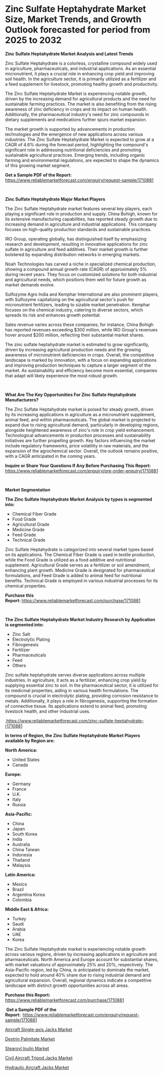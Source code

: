 <p><h1>Zinc Sulfate Heptahydrate Market Size, Market Trends, and Growth Outlook forecasted for period from 2025 to 2032</h1></p><p><strong>Zinc Sulfate Heptahydrate Market Analysis and Latest Trends</strong></p>
<p><p>Zinc Sulfate Heptahydrate is a colorless, crystalline compound widely used in agriculture, pharmaceuticals, and industrial applications. As an essential micronutrient, it plays a crucial role in enhancing crop yield and improving soil health. In the agriculture sector, it is primarily utilized as a fertilizer and a feed supplement for livestock, promoting healthy growth and productivity. </p><p>The Zinc Sulfate Heptahydrate Market is experiencing notable growth, driven by the increasing demand for agricultural products and the need for sustainable farming practices. The market is also benefiting from the rising awareness of zinc deficiency in crops and its impact on human health. Additionally, the pharmaceutical industry's need for zinc compounds in dietary supplements and medications further spurs market expansion.</p><p>The market growth is supported by advancements in production technologies and the emergence of new applications across various industries. The Zinc Sulfate Heptahydrate Market is expected to grow at a CAGR of 4.6% during the forecast period, highlighting the compound's significant role in addressing nutritional deficiencies and promoting sustainable agricultural practices. Emerging trends, including organic farming and environmental regulations, are expected to shape the dynamics of this growing market segment.</p></p>
<p><strong>Get a Sample PDF of the Report:&nbsp;</strong> <a href="https://www.reliablemarketforecast.com/enquiry/request-sample/1710881?utm_campaign=1169&utm_medium=2&utm_source=Github&utm_content=ia&utm_term=27032025&utm_id=zinc-sulfate-heptahydrate">https://www.reliablemarketforecast.com/enquiry/request-sample/1710881</a></p>
<p>&nbsp;</p>
<p><strong>Zinc Sulfate Heptahydrate Major Market Players</strong></p>
<p><p>The Zinc Sulfate Heptahydrate market features several key players, each playing a significant role in production and supply. China Bohigh, known for its extensive manufacturing capabilities, has reported steady growth due to increasing demand in agriculture and industrial applications. This company focuses on high-quality production standards and sustainable practices.</p><p>IRO Group, operating globally, has distinguished itself by emphasizing research and development, resulting in innovative applications for zinc sulfate in agriculture and feed additives. Their market growth is further bolstered by expanding distribution networks in emerging markets.</p><p>Noah Technologies has carved a niche in specialized chemical production, showing a compound annual growth rate (CAGR) of approximately 5% during recent years. They focus on customized solutions for both industrial and agricultural needs, which positions them well for future growth as market demands evolve.</p><p>Sulfozyme Agro India and Kemphar International are also prominent players, with Sulfozyme capitalizing on the agricultural sector's push for micronutrient fertilizers, leading to sizable market penetration. Kemphar focuses on the chemical industry, catering to diverse sectors, which spreads its risk and enhances growth potential.</p><p>Sales revenue varies across these companies; for instance, China Bohigh has reported revenues exceeding $300 million, while IRO Group's revenues hover around $200 million, reflecting their substantial market shares.</p><p>The zinc sulfate heptahydrate market is estimated to grow significantly, driven by increasing agricultural production needs and the growing awareness of micronutrient deficiencies in crops. Overall, the competitive landscape is marked by innovation, with a focus on expanding applications and improving production techniques to capture a larger segment of the market. As sustainability and efficiency become more essential, companies that adapt will likely experience the most robust growth.</p></p>
<p>&nbsp;</p>
<p><strong>What Are The Key Opportunities For Zinc Sulfate Heptahydrate Manufacturers?</strong></p>
<p><p>The Zinc Sulfate Heptahydrate market is poised for steady growth, driven by its increasing applications in agriculture as a micronutrient supplement, animal feed, and within pharmaceuticals. The global market is projected to expand due to rising agricultural demand, particularly in developing regions, alongside heightened awareness of zinc's role in crop yield enhancement. Technological advancements in production processes and sustainability initiatives are further propelling growth. Key factors influencing the market include regulatory frameworks, price volatility in raw materials, and the expansion of the agrochemical sector. Overall, the outlook remains positive, with a CAGR anticipated in the coming years.</p></p>
<p><strong>Inquire or Share Your Questions If Any Before Purchasing This Report:</strong> <a href="https://www.reliablemarketforecast.com/enquiry/pre-order-enquiry/1710881?utm_campaign=1169&utm_medium=2&utm_source=Github&utm_content=ia&utm_term=27032025&utm_id=zinc-sulfate-heptahydrate">https://www.reliablemarketforecast.com/enquiry/pre-order-enquiry/1710881</a></p>
<p>&nbsp;</p>
<p><strong>Market Segmentation</strong></p>
<p><strong>The Zinc Sulfate Heptahydrate Market Analysis by types is segmented into:</strong></p>
<p><ul><li>Chemical Fiber Grade</li><li>Food Grade</li><li>Agricultural Grade</li><li>Medicine Grade</li><li>Feed Grade</li><li>Technical Grade</li></ul></p>
<p><p>Zinc Sulfate Heptahydrate is categorized into several market types based on its applications. The Chemical Fiber Grade is used in textile production, while the Food Grade is utilized as a food additive and nutritional supplement. Agricultural Grade serves as a fertilizer or soil amendment, enhancing plant growth. Medicine Grade is designated for pharmaceutical formulations, and Feed Grade is added to animal feed for nutritional benefits. Technical Grade is employed in various industrial processes for its chemical properties.</p></p>
<p><strong>Purchase this Report:&nbsp;</strong><a href="https://www.reliablemarketforecast.com/purchase/1710881?utm_campaign=1169&utm_medium=2&utm_source=Github&utm_content=ia&utm_term=27032025&utm_id=zinc-sulfate-heptahydrate">https://www.reliablemarketforecast.com/purchase/1710881</a></p>
<p>&nbsp;</p>
<p><strong>The Zinc Sulfate Heptahydrate Market Industry Research by Application is segmented into:</strong></p>
<p><ul><li>Zinc Salt</li><li>Electrolytic Plating</li><li>Fibrogenesis</li><li>Fertilizer</li><li>Pharmaceuticals</li><li>Feed</li><li>Others</li></ul></p>
<p><p>Zinc sulfate heptahydrate serves diverse applications across multiple industries. In agriculture, it acts as a fertilizer, enhancing crop yield by supplying essential zinc to soil. In the pharmaceutical sector, it is utilized for its medicinal properties, aiding in various health formulations. The compound is crucial in electrolytic plating, providing corrosion resistance to metals. Additionally, it plays a role in fibrogenesis, supporting the formation of connective tissue. Its applications extend to animal feed, promoting livestock health, and other industrial uses.</p></p>
<p><a href="https://www.reliablemarketforecast.com/zinc-sulfate-heptahydrate-r1710881?utm_campaign=1169&utm_medium=2&utm_source=Github&utm_content=ia&utm_term=27032025&utm_id=zinc-sulfate-heptahydrate">&nbsp;https://www.reliablemarketforecast.com/zinc-sulfate-heptahydrate-r1710881</a></p>
<p><strong>In terms of Region, the Zinc Sulfate Heptahydrate Market Players available by Region are:</strong></p>
<p>
    <p> <strong> North America: </strong>
        <ul>
            <li>United States</li>
            <li>Canada</li>
        </ul>
        </p> 
    <p> <strong> Europe: </strong>
        <ul>
            <li>Germany</li>
            <li>France</li>
            <li>U.K.</li>
            <li>Italy</li>
            <li>Russia</li>
        </ul>
        </p> 
    <p> <strong> Asia-Pacific: </strong>
        <ul>
            <li>China</li>
            <li>Japan</li>
            <li>South Korea</li>
            <li>India</li>
            <li>Australia</li>
            <li>China Taiwan</li>
            <li>Indonesia</li>
            <li>Thailand</li>
            <li>Malaysia</li>
        </ul>
        </p> 
    <p> <strong> Latin America: </strong>
        <ul>
            <li>Mexico</li>
            <li>Brazil</li>
            <li>Argentina Korea</li>
            <li>Colombia</li>
        </ul>
        </p> 
    <p> <strong> Middle East & Africa: </strong>
        <ul>
            <li>Turkey</li>
            <li>Saudi</li>
            <li>Arabia</li>
            <li>UAE</li>
            <li>Korea</li>
        </ul>
    </p>
    </p>
<p><p>The Zinc Sulfate Heptahydrate market is experiencing notable growth across various regions, driven by increasing applications in agriculture and pharmaceuticals. North America and Europe account for substantial shares, with market valuations of approximately 25% and 20%, respectively. The Asia-Pacific region, led by China, is anticipated to dominate the market, expected to hold around 40% share due to rising industrial demand and agricultural expansion. Overall, regional dynamics indicate a competitive landscape with distinct growth opportunities across all areas.</p></p>
<p><strong>Purchase this Report: </strong><a href="https://www.reliablemarketforecast.com/purchase/1710881?utm_campaign=1169&utm_medium=2&utm_source=Github&utm_content=ia&utm_term=27032025&utm_id=zinc-sulfate-heptahydrate">https://www.reliablemarketforecast.com/purchase/1710881</a></p>
<p>&nbsp;<strong>Get a Sample PDF of the Report:&nbsp;&nbsp;</strong><a href="https://www.reliablemarketforecast.com/enquiry/request-sample/1710881?utm_campaign=1169&utm_medium=2&utm_source=Github&utm_content=ia&utm_term=27032025&utm_id=zinc-sulfate-heptahydrate">https://www.reliablemarketforecast.com/enquiry/request-sample/1710881</a></p>
<p><strong></strong></p>
<p><p><a href="https://github.com/beroxiluwaya/Market-Research-Report-List-1/blob/main/aircraft-single-axis-jacks-market.md?utm_campaign=1169&utm_medium=2&utm_source=Github&utm_content=ia&utm_term=27032025&utm_id=zinc-sulfate-heptahydrate">Aircraft Single-axis Jacks Market</a></p><p><a href="https://github.com/geyangvayora/Market-Research-Report-List-1/blob/main/dextrin-palmitate-market.md?utm_campaign=1169&utm_medium=2&utm_source=Github&utm_content=ia&utm_term=27032025&utm_id=zinc-sulfate-heptahydrate">Dextrin Palmitate Market</a></p><p><a href="https://github.com/saklpelzami95/Market-Research-Report-List-1/blob/main/stearoyl-inulin-market.md?utm_campaign=1169&utm_medium=2&utm_source=Github&utm_content=ia&utm_term=27032025&utm_id=zinc-sulfate-heptahydrate">Stearoyl Inulin Market</a></p><p><a href="https://github.com/meuskocov/Market-Research-Report-List-1/blob/main/civil-aircraft-tripod-jacks-market.md?utm_campaign=1169&utm_medium=2&utm_source=Github&utm_content=ia&utm_term=27032025&utm_id=zinc-sulfate-heptahydrate">Civil Aircraft Tripod Jacks Market</a></p><p><a href="https://github.com/genayziben/Market-Research-Report-List-1/blob/main/hydraulic-aircraft-jacks-market.md?utm_campaign=1169&utm_medium=2&utm_source=Github&utm_content=ia&utm_term=27032025&utm_id=zinc-sulfate-heptahydrate">Hydraulic Aircraft Jacks Market</a></p></p>